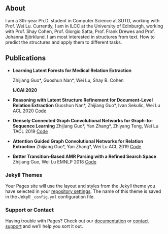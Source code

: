 ## About

I am a 3th-year Ph.D. student in Computer Science at SUTD, working with Prof. Wei Lu. Currently, I am in ILCC at the University of Edinburgh, working with Prof. Shay Cohen, Prof. Giorgio Satta, Prof. Frank Drewes and Prof. Johanna Björklund. I am most interested in structures from text. How to predict the structures and apply them to different tasks.

## Publications

- **Learning Latent Forests for Medical Relation Extraction**

  Zhijiang Guo*, Guoshun Nan*, Wei Lu, Shay B. Cohen
  
  **IJCAI 2020**

- **Reasoning with Latent Structure Refinement for Document-Level Relation Extraction**
  Guoshun Nan*, Zhijiang Guo*, Ivan Sekulic, Wei Lu
  ACL 2020 [Code](https://github.com/nanguoshun/LSR)
  
- **Densely Connected Graph Convolutional Networks for Graph-to-Sequence Learning**
  Zhijiang Guo*, Yan Zhang*, Zhiyang Teng, Wei Lu
  TACL 2019 [Code](https://github.com/Cartus/DCGCN)

- **Attention Guided Graph Convolutional Networks for Relation Extraction**
  Zhijiang Guo*, Yan Zhang*, Wei Lu
  ACL 2019 [Code](https://github.com/Cartus/AGGCN)

- **Better Transition-Based AMR Parsing with a Refined Search Space**
  Zhijiang Guo, Wei Lu
  EMNLP 2018 [Code](https://github.com/Cartus/AMR-Parser)

### Jekyll Themes

Your Pages site will use the layout and styles from the Jekyll theme you have selected in your [repository settings](https://github.com/Cartus/cartus.github.io/settings). The name of this theme is saved in the Jekyll `_config.yml` configuration file.

### Support or Contact

Having trouble with Pages? Check out our [documentation](https://help.github.com/categories/github-pages-basics/) or [contact support](https://github.com/contact) and we’ll help you sort it out.
